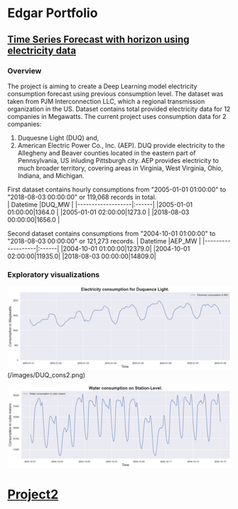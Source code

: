# Edgar Portfolio


## [Time Series Forecast with horizon using electricity data](https://github.com/edgarkhachatryan/ExampleProjects/tree/master/ElectricityForecastWithTimeHorizon)

### Overview
The project is aiming to create a Deep Learning model electricity consumption forecast using previous consumption level. The dataset was taken from PJM Interconnection LLC, which a regional transmission organization in the US. Dataset contains total provided electricity data for 12 companies in Megawatts. The current project uses consumption data for 2 companies:
1. Duquesne Light (DUQ) and,
2. American Electric Power Co., Inc. (AEP).
DUQ provide electricity to the Allegheny and Beaver counties located in the eastern part of Pennsylvania, US inluding Pittsburgh city. AEP provides electricity to much broader territory, covering areas in Virginia, West Virginia, Ohio, Indiana, and Michigan.

First dataset contains hourly consumptions from "2005-01-01 01:00:00" to "2018-08-03 00:00:00" or 119,068 records in total.  
|     Datetime      |DUQ_MW |
|-------------------|:------|
|2005-01-01 01:00:00|1364.0 |
|2005-01-01 02:00:00|1273.0 |
|2018-08-03 00:00:00|1656.0 |
 
Second dataset contains consumptions from "2004-10-01 01:00:00" to "2018-08-03 00:00:00" or 121,273  records.
|     Datetime      |AEP_MW |
|-------------------|:------|
|2004-10-01 01:00:00|12379.0|
|2004-10-01 02:00:00|11935.0|
|2018-08-03 00:00:00|14809.0|

### Exploratory visualizations
![Electricity consumption plots, Duquesne Light.](/images/DUQ_cons1.png)(/images/DUQ_cons2.png)

![Electricity consumption plot for 2 weeks.](/images/TotalConsumptionPlot.png)

# [Project2]()
